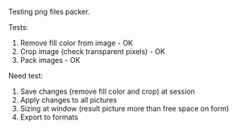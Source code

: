 Testing png files packer.

Tests:
1) Remove fill color from image - OK
2) Crop image (check transparent pixels) - OK
3) Pack images - OK

Need test:
1) Save changes (remove fill color and crop) at session
2) Apply changes to all pictures
3) Sizing at window (result picture more than free space on form)
4) Export to formats
